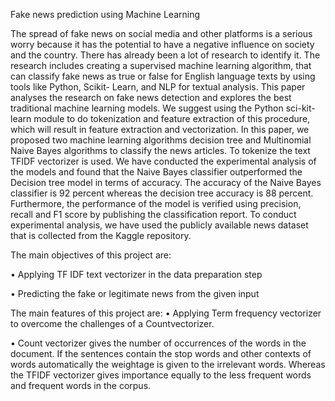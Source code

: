 Fake news prediction using Machine Learning

The spread of fake news on social media and other platforms is a serious worry because it has the potential to have a negative influence on society and the country. There has already been a lot of research to identify it. The research includes creating a supervised machine learning algorithm, that can classify fake news as true or false for English language texts by using tools like Python, Scikit- Learn, and NLP for textual analysis. This paper analyses the research on fake news detection and explores the best traditional machine learning models. We suggest using the Python sci-kit-learn module to do tokenization and feature extraction of this procedure, which will result in feature extraction and vectorization. In this paper, we proposed two machine learning algorithms decision tree and Multinomial Naive Bayes algorithms to classify the news articles. To tokenize the text TFIDF vectorizer is used. We have conducted the experimental analysis of the models and found that the Naive Bayes classifier outperformed the Decision tree model in terms of accuracy. The accuracy of the Naive Bayes classifier is 92 percent whereas the decision tree accuracy is 88 percent. Furthermore, the performance of the model is verified using precision, recall and F1 score by publishing the classification report. To conduct experimental analysis, we have used the publicly available news dataset that is collected from the Kaggle repository.

The main objectives of this project are:

•	Applying TF IDF text vectorizer in the data preparation step

•	Predicting the fake or legitimate news from the given input

The main features of this project are:
•	Applying Term frequency vectorizer to overcome the challenges of a Countvectorizer.

•	Count vectorizer gives the number of occurrences of the words in the document. If the sentences contain the stop words and other contexts of words automatically the weightage is given to the irrelevant words. Whereas the TFIDF vectorizer gives importance equally to the less frequent words and frequent words in the corpus.
 
